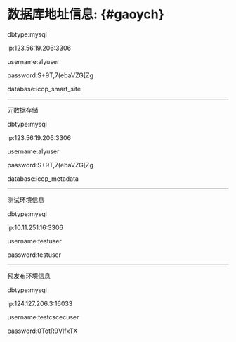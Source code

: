 # 数据库地址信息: {#gaoych}

dbtype:mysql

ip:123.56.19.206:3306

username:alyuser

password:S+9T,7\(ebaVZG\[Zg

database:icop\_smart\_site

---

元数据存储

dbtype:mysql

ip:123.56.19.206:3306

username:alyuser

password:S+9T,7\(ebaVZG\[Zg

database:icop\_metadata

---

测试环境信息

dbtype:mysql

ip:10.11.251.16:3306

username:testuser

password:testuser

-----------------

预发布环境信息

dbtype:mysql

ip:124.127.206.3:16033

username:testcscecuser

password:0TotR9VIfxTX

